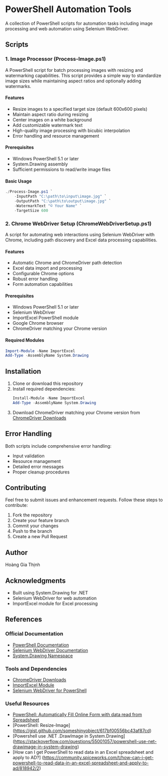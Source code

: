 # PowerShell Automation Tools

A collection of PowerShell scripts for automation tasks including image processing and web automation using Selenium WebDriver.

## Scripts

### 1. Image Processor (Process-Image.ps1)

A PowerShell script for batch processing images with resizing and watermarking capabilities. This script provides a simple way to standardize image sizes while maintaining aspect ratios and optionally adding watermarks.

#### Features
- Resize images to a specified target size (default 600x600 pixels)
- Maintain aspect ratio during resizing
- Center images on a white background
- Add customizable watermark text
- High-quality image processing with bicubic interpolation
- Error handling and resource management

#### Prerequisites
- Windows PowerShell 5.1 or later
- System.Drawing assembly
- Sufficient permissions to read/write image files

#### Basic Usage
```powershell
./Process-Image.ps1 `
    -InputPath "C:\path\to\input\image.jpg" `
    -OutputPath "C:\path\to\output\image.jpg" `
    -WatermarkText "© Your Name" `
    -TargetSize 600
```

### 2. Chrome WebDriver Setup (ChromeWebDriverSetup.ps1)

A script for automating web interactions using Selenium WebDriver with Chrome, including path discovery and Excel data processing capabilities.

#### Features
- Automatic Chrome and ChromeDriver path detection
- Excel data import and processing
- Configurable Chrome options
- Robust error handling
- Form automation capabilities

#### Prerequisites
- Windows PowerShell 5.1 or later
- Selenium WebDriver
- ImportExcel PowerShell module
- Google Chrome browser
- ChromeDriver matching your Chrome version

#### Required Modules
```powershell
Import-Module -Name ImportExcel
Add-Type -AssemblyName System.Drawing
```

## Installation

1. Clone or download this repository
2. Install required dependencies:
   ```powershell
   Install-Module -Name ImportExcel
   Add-Type -AssemblyName System.Drawing
   ```
3. Download ChromeDriver matching your Chrome version from [ChromeDriver Downloads](https://chromedriver.chromium.org/downloads)

## Error Handling

Both scripts include comprehensive error handling:
- Input validation
- Resource management
- Detailed error messages
- Proper cleanup procedures

## Contributing

Feel free to submit issues and enhancement requests. Follow these steps to contribute:

1. Fork the repository
2. Create your feature branch
3. Commit your changes
4. Push to the branch
5. Create a new Pull Request

## Author

Hoàng Gia Thịnh

## Acknowledgments

- Built using System.Drawing for .NET
- Selenium WebDriver for web automation
- ImportExcel module for Excel processing

## References

### Official Documentation
- [PowerShell Documentation](https://docs.microsoft.com/en-us/powershell/)
- [Selenium WebDriver Documentation](https://www.selenium.dev/documentation/webdriver/)
- [System.Drawing Namespace](https://docs.microsoft.com/en-us/dotnet/api/system.drawing)

### Tools and Dependencies
- [ChromeDriver Downloads](https://chromedriver.chromium.org/downloads)
- [ImportExcel Module](https://github.com/dfinke/ImportExcel)
- [Selenium WebDriver for PowerShell](https://www.powershellgallery.com/packages/Selenium)

### Useful Resources
- [PowerShell: Automatically Fill Online Form with data read from Spreadsheet](https://www.youtube.com/watch?v=G6Ea3FCWLA4)
- [PowerShell: Resize-Image] (https://gist.github.com/someshinyobject/617bf00556bc43af87cd)
- [Powershell use .NET .DrawImage in System.Drawing] (https://stackoverflow.com/questions/55001057/powershell-use-net-drawimage-in-system-drawing)
- [How can I get PowerShell to read data in an Excel spreadsheet and apply to AD?] (https://community.spiceworks.com/t/how-can-i-get-powershell-to-read-data-in-an-excel-spreadsheet-and-apply-to-ad/818942/2)

